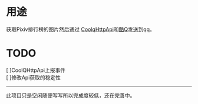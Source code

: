 # 用途
获取Pixiv排行榜的图片然后通过
[CoolqHttpApi](https://github.com/richardchien/coolq-http-api)和[酷Q](https://cqp.cc/)发送到qq。

# TODO
[ ]CoolQHttpApi上报事件<br/>
[ ]修改Api获取的稳定性

--------
此项目只是空闲随便写写所以完成度较低，还在完善中。



